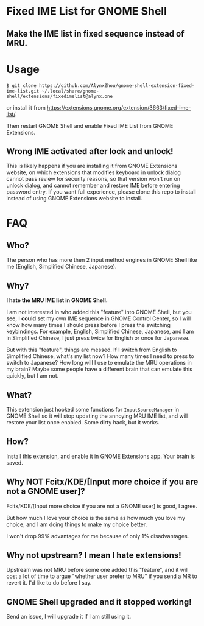 Fixed IME List for GNOME Shell
==============================

Make the IME list in fixed sequence instead of MRU.
---------------------------------------------------

# Usage

```
$ git clone https://github.com/AlynxZhou/gnome-shell-extension-fixed-ime-list.git ~/.local/share/gnome-shell/extensions/fixedimelist@alynx.one
```

or install it from <https://extensions.gnome.org/extension/3663/fixed-ime-list/>.

Then restart GNOME Shell and enable Fixed IME List from GNOME Extensions.

## Wrong IME activated after lock and unlock!

This is likely happens if you are installing it from GNOME Extensions website, on which extensions that modifies keyboard in unlock dialog cannot pass review for security reasons, so that version won't run on unlock dialog, and cannot remember and restore IME before entering password entry. If you want full experience, please clone this repo to install instead of using GNOME Extensions website to install.

# FAQ

## Who?

The person who has more then 2 input method engines in GNOME Shell like me (English, Simplified Chinese, Japanese).

## Why?

**I hate the MRU IME list in GNOME Shell.**

I am not interested in who added this "feature" into GNOME Shell, but you see, I **could** set my own IME sequence in GNOME Control Center, so I will know how many times I should press before I press the switching keybindings. For example, English, Simplified Chinese, Japanese, and I am in Simplified Chinese, I just press twice for English or once for Japanese.

But with this "feature", things are messed. If I switch from English to Simplified Chinese, what's my list now? How many times I need to press to switch to Japanese? How long will I use to emulate the MRU operations in my brain? Maybe some people have a different brain that can emulate this quickly, but I am not.

## What?

This extension just hooked some functions for `InputSourceManager` in GNOME Shell so it will stop updating the annoying MRU IME list, and will restore your list once enabled. Some dirty hack, but it works.

## How?

Install this extension, and enable it in GNOME Extensions app. Your brain is saved.

## Why NOT Fcitx/KDE/[Input more choice if you are not a GNOME user]?

Fcitx/KDE/[Input more choice if you are not a GNOME user] is good, I agree.

But how much I love your choice is the same as how much you love my choice, and I am doing things to make my choice better.

I won't drop 99% advantages for me because of only 1% disadvantages.

## Why not upstream? I mean I hate extensions!

Upstream was not MRU before some one added this "feature", and it will cost a lot of time to argue "whether user prefer to MRU" if you send a MR to revert it. I'd like to do before I say.

## GNOME Shell upgraded and it stopped working!

Send an issue, I will upgrade it if I am still using it.
